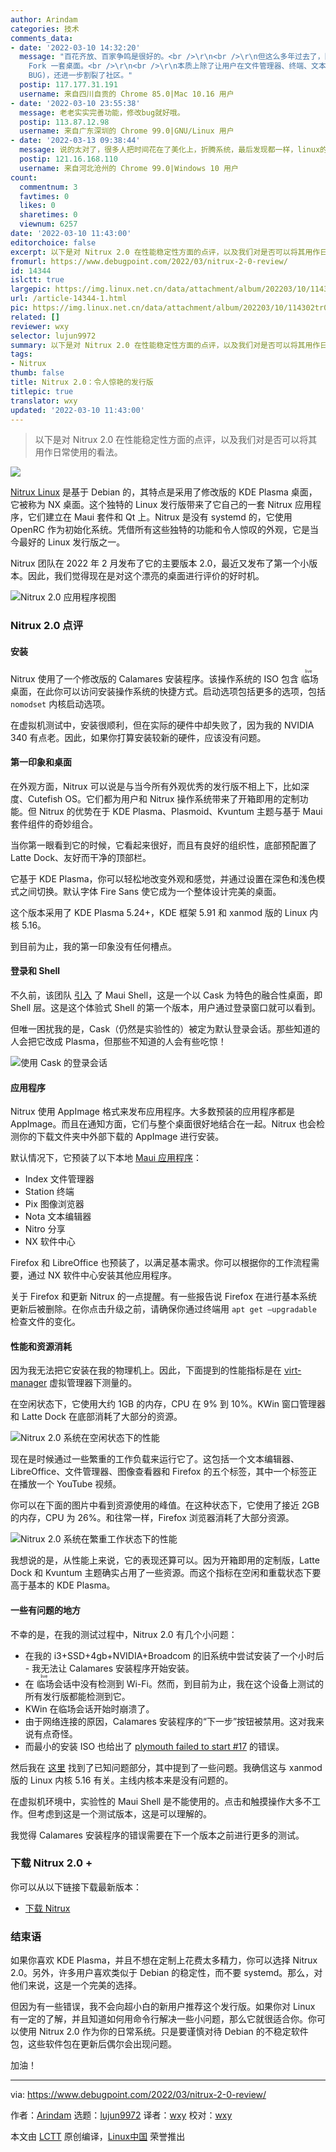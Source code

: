 ```yaml
---
author: Arindam
categories: 技术
comments_data:
- date: '2022-03-10 14:32:20'
  message: "百花齐放、百家争鸣是很好的。<br />\r\n<br />\r\n但这么多年过去了，除了那几个元发行版，各发行版本质上就是各团队按自己的喜好增删改查几个包。再多一点就是
    Fork 一套桌面。<br />\r\n<br />\r\n本质上除了让用户在文件管理器、终端、文本编辑器……多了一个选择外，啥都没变 (哦不，还带来了一堆发行版专属
    BUG)，还进一步割裂了社区。"
  postip: 117.177.31.191
  username: 来自四川自贡的 Chrome 85.0|Mac 10.16 用户
- date: '2022-03-10 23:55:38'
  message: 老老实实完善功能，修改bug就好哦。
  postip: 113.87.12.98
  username: 来自广东深圳的 Chrome 99.0|GNU/Linux 用户
- date: '2022-03-13 09:38:44'
  message: 说的太对了，很多人把时间花在了美化上，折腾系统，最后发现都一样，linux的发行版，就那么几个能用的软件和服务，systemd谁也逃不过。如果不想用，还是freebsd好。
  postip: 121.16.168.110
  username: 来自河北沧州的 Chrome 99.0|Windows 10 用户
count:
  commentnum: 3
  favtimes: 0
  likes: 0
  sharetimes: 0
  viewnum: 6257
date: '2022-03-10 11:43:00'
editorchoice: false
excerpt: 以下是对 Nitrux 2.0 在性能稳定性方面的点评，以及我们对是否可以将其用作日常使用的看法。
fromurl: https://www.debugpoint.com/2022/03/nitrux-2-0-review/
id: 14344
islctt: true
largepic: https://img.linux.net.cn/data/attachment/album/202203/10/114302tr0a27l77t2plp4p.jpg
url: /article-14344-1.html
pic: https://img.linux.net.cn/data/attachment/album/202203/10/114302tr0a27l77t2plp4p.jpg.thumb.jpg
related: []
reviewer: wxy
selector: lujun9972
summary: 以下是对 Nitrux 2.0 在性能稳定性方面的点评，以及我们对是否可以将其用作日常使用的看法。
tags:
- Nitrux
thumb: false
title: Nitrux 2.0：令人惊艳的发行版
titlepic: true
translator: wxy
updated: '2022-03-10 11:43:00'
---
```



> 
> 以下是对 Nitrux 2.0 在性能稳定性方面的点评，以及我们对是否可以将其用作日常使用的看法。
> 
> 
> 


![](/data/attachment/album/202203/10/114302tr0a27l77t2plp4p.jpg)


[Nitrux Linux](https://nxos.org/) 是基于 Debian 的，其特点是采用了修改版的 KDE Plasma 桌面，它被称为 NX 桌面。这个独特的 Linux 发行版带来了它自己的一套 Nitrux 应用程序，它们建立在 Maui 套件和 Qt 上。Nitrux 是没有 systemd 的，它使用 OpenRC 作为初始化系统。凭借所有这些独特的功能和令人惊叹的外观，它是当今最好的 Linux 发行版之一。


Nitrux 团队在 2022 年 2 月发布了它的主要版本 2.0，最近又发布了第一个小版本。因此，我们觉得现在是对这个漂亮的桌面进行评价的好时机。


![Nitrux 2.0 应用程序视图](/data/attachment/album/202203/10/114309d4zo4yr84tcwo0e8.jpg)


### Nitrux 2.0 点评


#### 安装


Nitrux 使用了一个修改版的 Calamares 安装程序。该操作系统的 ISO 包含<ruby> 临场 <rt>  live </rt></ruby>桌面，在此你可以访问安装操作系统的快捷方式。启动选项包括更多的选项，包括 `nomodset` 内核启动选项。


在虚拟机测试中，安装很顺利，但在实际的硬件中却失败了，因为我的 NVIDIA 340 有点老。因此，如果你打算安装较新的硬件，应该没有问题。


#### 第一印象和桌面


在外观方面，Nitrux 可以说是与当今所有外观优秀的发行版不相上下，比如深度、Cutefish OS。它们都为用户和 Nitrux 操作系统带来了开箱即用的定制功能。但 Nitrux 的优势在于 KDE Plasma、Plasmoid、Kvuntum 主题与基于 Maui 套件组件的奇妙组合。


当你第一眼看到它的时候，它看起来很好，而且有良好的组织性，底部预配置了 Latte Dock、友好而干净的顶部栏。


它基于 KDE Plasma，你可以轻松地改变外观和感觉，并通过设置在深色和浅色模式之间切换。默认字体 Fire Sans 使它成为一个整体设计完美的桌面。


这个版本采用了 KDE Plasma 5.24+，KDE 框架 5.91 和 xanmod 版的 Linux 内核 5.16。


到目前为止，我的第一印象没有任何槽点。


#### 登录和 Shell


不久前，该团队 [引入](https://www.debugpoint.com/2022/01/maui-shell-first-look-1/) 了 Maui Shell，这是一个以 Cask 为特色的融合性桌面，即 Shell 层。这是这个体验式 Shell 的第一个版本，用户通过登录窗口就可以看到。


但唯一困扰我的是，Cask（仍然是实验性的）被定为默认登录会话。那些知道的人会把它改成 Plasma，但那些不知道的人会有些吃惊！


![使用 Cask 的登录会话](/data/attachment/album/202203/10/114309hts9i78m7yjgt9cg.jpg)


#### 应用程序


Nitrux 使用 AppImage 格式来发布应用程序。大多数预装的应用程序都是 AppImage。而且在通知方面，它们与整个桌面很好地结合在一起。Nitrux 也会检测你的下载文件夹中外部下载的 AppImage 进行安装。


默认情况下，它预装了以下本地 [Maui 应用程序](https://www.debugpoint.com/2022/03/top-nitrux-maui-applications/)：


* Index 文件管理器
* Station 终端
* Pix 图像浏览器
* Nota 文本编辑器
* Nitro 分享
* NX 软件中心


Firefox 和 LibreOffice 也预装了，以满足基本需求。你可以根据你的工作流程需要，通过 NX 软件中心安装其他应用程序。


关于 Firefox 和更新 Nitrux 的一点提醒。有一些报告说 Firefox 在进行基本系统更新后被删除。在你点击升级之前，请确保你通过终端用 `apt get —upgradable` 检查文件的变化。


#### 性能和资源消耗


因为我无法把它安装在我的物理机上。因此，下面提到的性能指标是在 [virt-manager](https://www.debugpoint.com/2020/11/virt-manager/) 虚拟管理器下测量的。


在空闲状态下，它使用大约 1GB 的内存，CPU 在 9% 到 10%。KWin 窗口管理器和 Latte Dock 在底部消耗了大部分的资源。


![Nitrux 2.0 系统在空闲状态下的性能](/data/attachment/album/202203/10/114309b5ddnk6lz66a6nuq.jpg)


现在是时候通过一些繁重的工作负载来运行它了。这包括一个文本编辑器、LibreOffice、文件管理器、图像查看器和 Firefox 的五个标签，其中一个标签正在播放一个 YouTube 视频。


你可以在下面的图片中看到资源使用的峰值。在这种状态下，它使用了接近 2GB 的内存，CPU 为 26%。和往常一样，Firefox 浏览器消耗了大部分资源。


![Nitrux 2.0 系统在繁重工作状态下的性能](/data/attachment/album/202203/10/114309pdopfodvtfe9spv9.jpg)


我想说的是，从性能上来说，它的表现还算可以。因为开箱即用的定制版，Latte Dock 和 Kvuntum 主题确实占用了一些资源。而这个指标在空闲和重载状态下要高于基本的 KDE Plasma。


#### 一些有问题的地方


不幸的是，在我的测试过程中，Nitrux 2.0 有几个小问题：


* 在我的 i3+SSD+4gb+NVIDIA+Broadcom 的旧系统中尝试安装了一个小时后 - 我无法让 Calamares 安装程序开始安装。
* 在<ruby> 临场 <rt>  live </rt></ruby>会话中没有检测到 Wi-Fi。然而，到目前为止，我在这个设备上测试的所有发行版都能检测到它。
* KWin 在临场会话开始时崩溃了。
* 由于网络连接的原因，Calamares 安装程序的“下一步”按钮被禁用。这对我来说有点奇怪。
* 而最小的安装 ISO 也给出了 [plymouth failed to start #17](https://github.com/Nitrux/nitrux-bug-tracker/issues/17) 的错误。


然后我在 [这里](https://nxos.org/known-issues/known-issues-nitrux-2-0-1/) 找到了已知问题部分，其中提到了一些问题。我确信这与 xanmod 版的 Linux 内核 5.16 有关。主线内核本来是没有问题的。


在虚拟机环境中，实验性的 Maui Shell 是不能使用的。点击和触摸操作大多不工作。但考虑到这是一个测试版本，这是可以理解的。


我觉得 Calamares 安装程序的错误需要在下一个版本之前进行更多的测试。


### 下载 Nitrux 2.0 +


你可以从以下链接下载最新版本：


* [下载 Nitrux](https://nxos.org/download/standard/)


### 结束语


如果你喜欢 KDE Plasma，并且不想在定制上花费太多精力，你可以选择 Nitrux 2.0。另外，许多用户喜欢类似于 Debian 的稳定性，而不要 systemd。那么，对他们来说，这是一个完美的选择。


但因为有一些错误，我不会向超小白的新用户推荐这个发行版。如果你对 Linux 有一定的了解，并且知道如何用命令行解决一些小问题，那么它就很适合你。你可以使用 Nitrux 2.0 作为你的日常系统。只是要谨慎对待 Debian 的不稳定软件包，这些软件包在更新后偶尔会出现问题。


加油！




---


via: <https://www.debugpoint.com/2022/03/nitrux-2-0-review/>


作者：[Arindam](https://www.debugpoint.com/author/admin1/) 选题：[lujun9972](https://github.com/lujun9972) 译者：[wxy](https://github.com/wxy) 校对：[wxy](https://github.com/wxy)


本文由 [LCTT](https://github.com/LCTT/TranslateProject) 原创编译，[Linux中国](https://linux.cn/) 荣誉推出